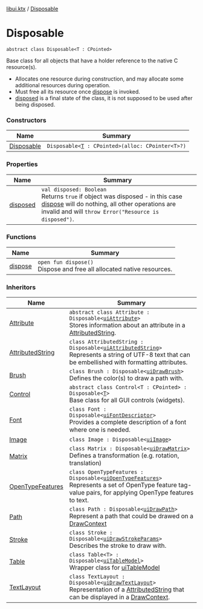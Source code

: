 [libui.ktx](../README.md) / [Disposable](README.md)

# Disposable

`abstract class Disposable<T : CPointed>`

Base class for all objects that have a holder reference to the native C resource(s).

* Allocates one resource during construction,
  and may allocate some additional resources during operation.
* Must free all its resource once [dispose](dispose.md) is invoked.
* [disposed](disposed.md) is a final state of the class, it is not supposed
  to be used after being disposed.

### Constructors

| Name | Summary |
|---|---|
| [Disposable](-disposable.md) | `Disposable<`[`T`](README.md#T)` : CPointed>(alloc: CPointer<T>?)` |

### Properties

| Name | Summary |
|---|---|
| [disposed](disposed.md) | `val disposed: Boolean`<br>Returns `true` if object was disposed - in this case [dispose](dispose.md) will do nothing, all other operations are invalid and will `throw Error("Resource is disposed")`. |

### Functions

| Name | Summary |
|---|---|
| [dispose](dispose.md) | `open fun dispose()`<br>Dispose and free all allocated native resources. |

### Inheritors

| Name | Summary |
|---|---|
| [Attribute](../../libui.ktx.draw/-attribute/README.md) | `abstract class Attribute : Disposable<`[`uiAttribute`](../../libui/ui-attribute.md)`>`<br>Stores information about an attribute in a [AttributedString](../../libui.ktx.draw/-attributed-string/README.md). |
| [AttributedString](../../libui.ktx.draw/-attributed-string/README.md) | `class AttributedString : Disposable<`[`uiAttributedString`](../../libui/ui-attributed-string.md)`>`<br>Represents a string of UTF-8 text that can be embellished with formatting attributes. |
| [Brush](../../libui.ktx.draw/-brush/README.md) | `class Brush : Disposable<`[`uiDrawBrush`](../../libui/ui-draw-brush/README.md)`>`<br>Defines the color(s) to draw a path with. |
| [Control](../-control/README.md) | `abstract class Control<T : CPointed> : Disposable<`[`T`](../-control/README.md#T)`>`<br>Base class for all GUI controls (widgets). |
| [Font](../../libui.ktx.draw/-font/README.md) | `class Font : Disposable<`[`uiFontDescriptor`](../../libui/ui-font-descriptor/README.md)`>`<br>Provides a complete description of a font where one is needed. |
| [Image](../../libui.ktx.draw/-image/README.md) | `class Image : Disposable<`[`uiImage`](../../libui/ui-image.md)`>` |
| [Matrix](../../libui.ktx.draw/-matrix/README.md) | `class Matrix : Disposable<`[`uiDrawMatrix`](../../libui/ui-draw-matrix/README.md)`>`<br>Defines a transformation (e.g. rotation, translation) |
| [OpenTypeFeatures](../../libui.ktx.draw/-open-type-features/README.md) | `class OpenTypeFeatures : Disposable<`[`uiOpenTypeFeatures`](../../libui/ui-open-type-features.md)`>`<br>Represents a set of OpenType feature tag-value pairs, for applying OpenType features to text. |
| [Path](../../libui.ktx.draw/-path/README.md) | `class Path : Disposable<`[`uiDrawPath`](../../libui/ui-draw-path.md)`>`<br>Represent a path that could be drawed on a [DrawContext](../-draw-context.md) |
| [Stroke](../../libui.ktx.draw/-stroke/README.md) | `class Stroke : Disposable<`[`uiDrawStrokeParams`](../../libui/ui-draw-stroke-params/README.md)`>`<br>Describes the stroke to draw with. |
| [Table](../-table/README.md) | `class Table<T> : Disposable<`[`uiTableModel`](../../libui/ui-table-model.md)`>`<br>Wrapper class for [uiTableModel](../../libui/ui-table-model.md) |
| [TextLayout](../../libui.ktx.draw/-text-layout/README.md) | `class TextLayout : Disposable<`[`uiDrawTextLayout`](../../libui/ui-draw-text-layout.md)`>`<br>Representation of a [AttributedString](../../libui.ktx.draw/-attributed-string/README.md) that can be displayed in a [DrawContext](../-draw-context.md). |
